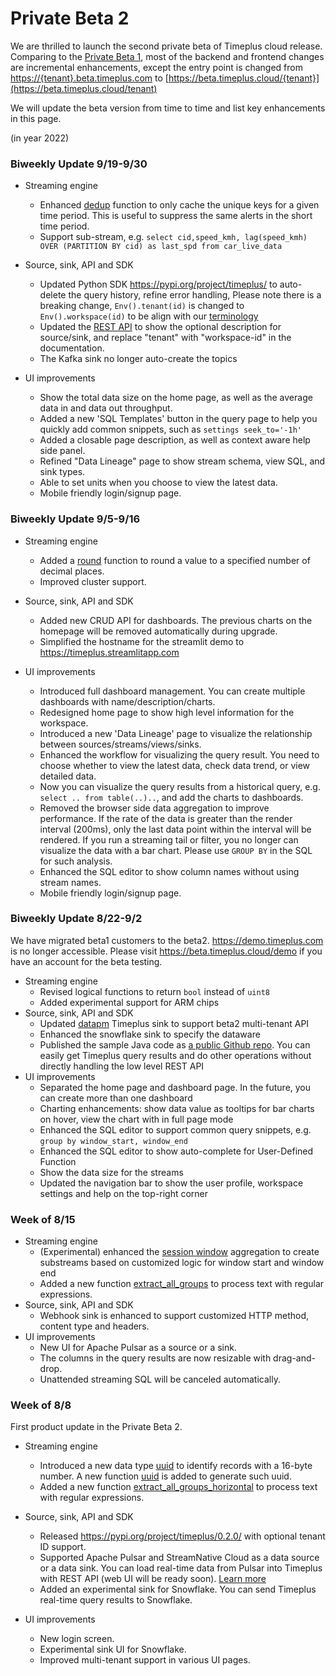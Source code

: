 

# Private Beta 2

We are thrilled to launch the second private beta of Timeplus cloud release. Comparing to the [Private Beta 1](private-beta-1), most of the backend and frontend changes are incremental enhancements, except the entry point is changed from [https://{tenant}.beta.timeplus.com](https://tenant.beta.timeplus.com) to [https://beta.timeplus.cloud/{tenant}](https://beta.timeplus.cloud/tenant)

We will update the beta version from time to time and list key enhancements in this page.

(in year 2022)

### Biweekly Update 9/19-9/30

* Streaming engine
  * Enhanced [dedup](functions#dedup) function to only cache the unique keys for a given time period. This is useful to suppress the same alerts in the short time period. 
  * Support sub-stream, e.g. `select cid,speed_kmh, lag(speed_kmh) OVER (PARTITION BY cid) as last_spd from car_live_data` 
* Source, sink, API and SDK
  * Updated Python SDK https://pypi.org/project/timeplus/ to auto-delete the query history, refine error handling, Please note there is a breaking change, `Env().tenant(id)` is changed to `Env().workspace(id)` to be align with our [terminology](glossary#workspace) 
  * Updated the [REST API](/rest) to show the optional description for source/sink, and replace "tenant" with "workspace-id" in the documentation.
  * The Kafka sink no longer auto-create the topics

* UI improvements
  * Show the total data size on the home page, as well as the average data in and data out throughput.
  * Added a new 'SQL Templates' button in the query page to help you quickly add common snippets, such as `settings seek_to='-1h'`
  * Added a closable page description, as well as context aware help side panel.
  * Refined "Data Lineage" page to show stream schema, view SQL, and sink types.
  * Able to set units when you choose to view the latest data.
  * Mobile friendly login/signup page.

### Biweekly Update 9/5-9/16

* Streaming engine
  * Added a [round](functions#round) function to round a value to a specified number of decimal places.
  * Improved cluster support.
* Source, sink, API and SDK
  * Added new CRUD API for dashboards. The previous charts on the homepage will be removed automatically during upgrade.
  * Simplified the hostname for the streamlit demo to https://timeplus.streamlitapp.com

* UI improvements
  * Introduced full dashboard management. You can create multiple dashboards with name/description/charts.
  * Redesigned home page to show high level information for the workspace.
  * Introduced a new 'Data Lineage' page to visualize the relationship between sources/streams/views/sinks.
  * Enhanced the workflow for visualizing the query result. You need to choose whether to view the latest data, check data trend, or view detailed data.
  * Now you can visualize the query results from a historical query, e.g. `select .. from table(..)..`, and add the charts to dashboards.
  * Removed the browser side data aggregation to improve performance. If the rate of the data is greater than the render interval (200ms), only the last data point within the interval will be rendered.  If you run a streaming tail or filter, you no longer can visualize the data with a bar chart. Please use `GROUP BY` in the SQL for such analysis.
  * Enhanced the SQL editor to show column names without using stream names.
  * Mobile friendly login/signup page.

###  Biweekly Update 8/22-9/2

We have migrated beta1 customers to the beta2. https://demo.timeplus.com is no longer accessible. Please visit https://beta.timeplus.cloud/demo if you have an account for the beta testing.

* Streaming engine
  * Revised logical functions to return `bool` instead of `uint8`
  * Added experimental support for ARM chips
* Source, sink, API and SDK
  * Updated [datapm](https://datapm.io/docs/quick-start/) Timeplus sink to support beta2 multi-tenant API
  * Enhanced the snowflake sink to specify the dataware
  * Published the sample Java code as [a public Github repo](https://github.com/timeplus-io/java-demo). You can easily get Timeplus query results and do other operations without directly handling the low level REST API 
* UI improvements
  * Separated the home page and dashboard page. In the future, you can create more than one dashboard
  * Charting enhancements: show data value as tooltips for bar charts on hover, view the chart with in full page mode 
  * Enhanced the SQL editor to support common query snippets, e.g. `group by window_start, window_end`
  * Enhanced the SQL editor to show auto-complete for User-Defined Function
  * Show the data size for the streams
  * Updated the navigation bar to show the user profile, workspace settings and help on the top-right corner

###  Week of 8/15

* Streaming engine
  * (Experimental) enhanced the [session window](functions#session) aggregation to create substreams based on customized logic for window start and window end
  * Added a new function [extract_all_groups](functions#extract_all_groups) to process text with regular expressions.
* Source, sink, API and SDK
  * Webhook sink is enhanced to support customized HTTP method, content type and headers.
* UI improvements
  * New UI for Apache Pulsar as a source or a sink.
  * The columns in the query results are now resizable with drag-and-drop.
  * Unattended streaming SQL will be canceled automatically.

###  Week of 8/8

First product update in the Private Beta 2.

* Streaming engine
  * Introduced a new data type [uuid](datatypes) to identify records with a 16-byte number. A new function [uuid](functions#uuid) is added to generate such uuid.
  * Added a new function [extract_all_groups_horizontal](functions#extract_all_groups_horizontal) to process text with regular expressions.

* Source, sink, API and SDK
  * Released https://pypi.org/project/timeplus/0.2.0/ with optional tenant ID support.
  * Supported Apache Pulsar and StreamNative Cloud as a data source or a data sink. You can load real-time data from Pulsar into Timeplus with REST API (web UI will be ready soon). [Learn more](ingestion#pulsar)
  * Added an experimental sink for Snowflake. You can send Timeplus real-time query results to Snowflake.
* UI improvements
  * New login screen.
  * Experimental sink UI for Snowflake.
  * Improved multi-tenant support in various UI pages.
